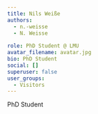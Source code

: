 ```yaml
---
title: Nils Weiße
authors:
  - n.-weisse
  - N. Weisse
  
role: PhD Student @ LMU
avatar_filename: avatar.jpg
bio: PhD Student
social: []
superuser: false
user_groups:
  - Visitors
---
```

PhD Student